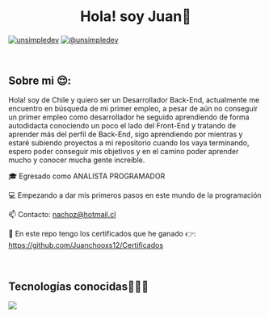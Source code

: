 <h1 align="center">Hola! soy Juan👋 </h1> 

<p align="left">
<a href="https://linkedin.com/in/juan-honorato12" target="blank"><img align="center" src="https://img.shields.io/badge/LinkedIn-0077B5?style=for-the-badge&logo=linkedin&logoColor=white" alt="unsimpledev"/></a>
<a href = "mailto:nachoz@hotmail.cl" target="blank"><img align="center" src="https://img.shields.io/badge/Microsoft_Outlook-0078D4?style=for-the-badge&logo=microsoft-outlook&logoColor=white" alt="@unsimpledev"  /></a>
  </p>
<br>
<h2>Sobre mi 😌: </h2>
<!--Intro start-->

<p align="left">
Hola! soy de Chile y quiero ser un Desarrollador Back-End, actualmente me encuentro en búsqueda de mi primer empleo, a pesar de aún no conseguir un primer empleo como desarrollador he seguido aprendiendo de forma autodidacta conociendo un poco el lado del Front-End y tratando de aprender más del perfil de Back-End, sigo aprendiendo por mientras y estaré subiendo proyectos a mi repositorio cuando los vaya terminando, espero poder conseguir mis objetivos y en el camino poder aprender mucho y conocer mucha gente increíble.
  
🎓 Egresado como ANALISTA PROGRAMADOR

💻 Empezando a dar mis primeros pasos en este mundo  de la programación

📫 Contacto: nachoz@hotmail.cl

📜 En este repo tengo los certificados que he ganado 👉: https://github.com/Juanchooxs12/Certificados 
<!--Intro end-->
  </p>
<br>

<h2 >Tecnologías conocidas👨🏻‍💻</h2>
<!--tech stack icons-->
<p align="left">
  <a href="https://skillicons.dev">
    <img src="https://skillicons.dev/icons?i=html,css,javascript,python,django,bootstrap,mysql,vscode" />
  </a>
</p>
<br>
<!-------------------------->
<br><br><br>
<br><br>

